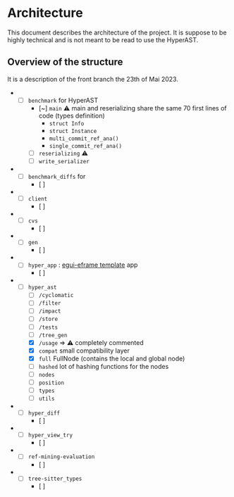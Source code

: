 # Architecture

This document describes the architecture of the project. It is suppose to be highly technical and is not meant to be read to use the HyperAST.

## Overview of the structure
It is a description of the front branch the 23th of Mai 2023.

- - [ ] `benchmark` for HyperAST
    - [~] `main` ⚠️ main and reserializing share the same 70 first lines of code (types definition)
        - `struct Info`
        - `struct Instance`
        - `multi_commit_ref_ana()`
        - `single_commit_ref_ana()`
    - [ ] `reserializing` ⚠️
    - [ ] `write_serializer`
- - [ ] `benchmark_diffs` for 
    - [ ] 
- - [ ] `client`
    - [ ] 
- - [ ] `cvs`
    - [ ] 
- - [ ] `gen`
    - [ ] 
- - [ ] `hyper_app` : [egui-eframe template](https://github.com/emilk/eframe_template) app
    - [ ] 
- - [ ] `hyper_ast`
    - [ ] `/cyclomatic`
    - [ ] `/filter`
    - [ ] `/impact`
    - [ ] `/store`
    - [ ] `/tests`
    - [ ] `/tree_gen`
    - [x] `/usage` => ⚠️ completely commented
    - [x] `compat` small compatibility layer
    - [x] `full` FullNode (contains the local and global node)
    - [ ] `hashed` lot of hashing functions for the nodes
    - [ ] `nodes` 
    - [ ] `position`
    - [ ] `types`
    - [ ] `utils`    
- - [ ] `hyper_diff`
    - [ ] 
- - [ ] `hyper_view_try`
    - [ ] 
- - [ ] `ref-mining-evaluation`
    - [ ] 
- - [ ] `tree-sitter_types`
    - [ ] 